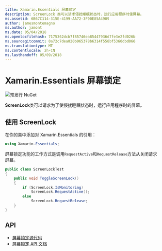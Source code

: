 ```yaml
---
title: Xamarin.Essentials 屏幕锁定
description: ScreenLock 类可以请求侵扰睡眠状态时，运行应用程序时使屏幕。
ms.assetid: 6B67C114-315E-4199-AA72-3F90E85A4909
author: jamesmontemagno
ms.author: jamont
ms.date: 05/04/2018
ms.openlocfilehash: 7175362dcb7f85746ea85447936d7fe3e2fd026b
ms.sourcegitcommit: 0a72c7dea020b965378b6314f558bf5360dbd066
ms.translationtype: MT
ms.contentlocale: zh-CN
ms.lasthandoff: 05/09/2018
---
```

# <a name="xamarinessentials-screen-lock"></a>Xamarin.Essentials 屏幕锁定

![预发行 NuGet](~/media/shared/pre-release.png)

**ScreenLock**类可以请求为了使侵扰睡眠状态时，运行应用程序时的屏幕。

## <a name="using-screenlock"></a>使用 ScreenLock

在你的类中添加对 Xamarin.Essentials 的引用：

```csharp
using Xamarin.Essentials;
```

屏幕锁定功能的工作方式是调用`RequestActive`和`RequestRelease`方法从关闭请求屏幕。

```csharp
public class ScreenLockTest
{
    public void ToggleScreenLock()
    {
        if (ScreenLock.IsMonitoring)
            ScreenLock.RequestActive();
        else
            ScreenLock.RequestRelease;
    }
}
```

## <a name="api"></a>API

- [屏幕锁定源代码](https://github.com/xamarin/Essentials/tree/master/Essentials/ScreenLock)
- [屏幕锁定 API 文档](xref:Xamarin.Essentials.ScreenLock)
